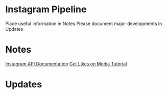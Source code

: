 # Instagram Pipeline
Place useful information in Notes
Please document major developments in Updates

# Notes
[Instagram API Documentation](https://developers.facebook.com/docs/instagram-api/overview)
[Get Likes on Media Tutorial](https://www.youtube.com/watch?v=KYZEB8BH53U&ab_channel=JustinStolpe)

# Updates
